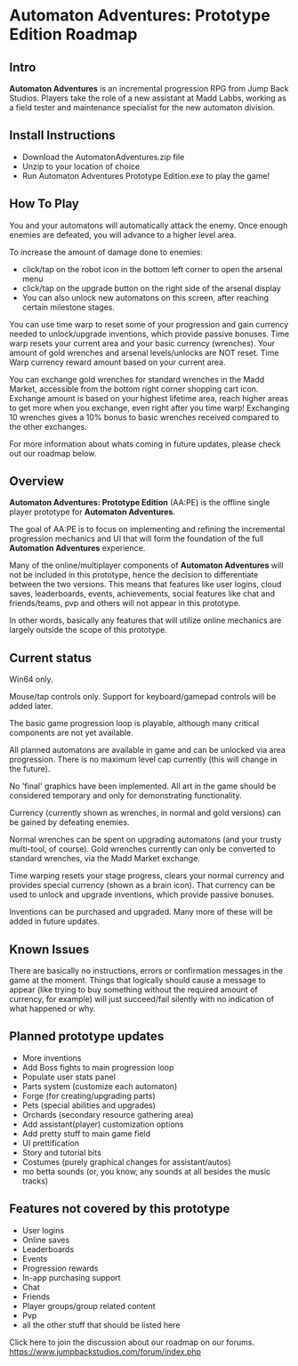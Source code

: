 # Automaton Adventures: Prototype Edition Roadmap #

## Intro ##

__Automaton Adventures__ is an incremental progression RPG from Jump Back Studios. Players take the role of a new assistant at Madd Labbs, working as a field tester and maintenance specialist for the new automaton division.

## Install Instructions ##

- Download the AutomatonAdventures.zip file
- Unzip to your location of choice
- Run Automaton Adventures Prototype Edition.exe to play the game!

## How To Play ##

You and your automatons will automatically attack the enemy. Once enough enemies are defeated, you will advance to a higher level area.

To increase the amount of damage done to enemies:

- click/tap on the robot icon in the bottom left corner to open the arsenal menu
- click/tap on the upgrade button on the right side of the arsenal display
- You can also unlock new automatons on this screen, after reaching certain milestone stages.

You can use time warp to reset some of your progression and gain currency needed to unlock/upgrade inventions, which provide passive bonuses.
Time warp resets your current area and your basic currency (wrenches). Your amount of gold wrenches and arsenal levels/unlocks are NOT reset.
Time Warp currency reward amount based on your current area.

You can exchange gold wrenches for standard wrenches in the Madd Market, accessible from the bottom right corner shopping cart icon. Exchange amount is based on your highest lifetime area, reach higher areas to get more when you exchange, even right after you time warp!
Exchanging 10 wrenches gives a 10% bonus to basic wrenches received compared to the other exchanges.

For more information about whats coming in future updates, please check out our roadmap below.

## Overview ##

__Automaton Adventures: Prototype Edition__ (AA:PE) is the offline single player prototype for __Automaton Adventures__.

The goal of AA:PE is to focus on implementing and refining the incremental progression mechanics and UI that will form the foundation of the full __Automation Adventures__ experience.

Many of the online/multiplayer components of __Automaton Adventures__ will not be included in this prototype, hence the decision to differentiate between the two versions. This means that features like user logins, cloud saves, leaderboards, events, achievements,  social features like chat and friends/teams, pvp and others will not appear in this prototype.

In other words, basically any features that will utilize online mechanics are largely outside the scope of this prototype.

## Current status ##

Win64 only.

Mouse/tap controls only. Support for keyboard/gamepad controls will be added later.

The basic game progression loop is playable, although many critical components are not yet available.

All planned automatons are available in game and can be unlocked via area progression. There is no maximum level cap currently (this will change in the future).

No 'final' graphics have been implemented. All art in the game should be considered temporary and only for demonstrating functionality.

Currency (currently shown as wrenches, in normal and gold versions) can be gained by defeating enemies.

Normal wrenches can be spent on upgrading automatons (and your trusty multi-tool, of course). Gold wrenches currently can only be converted to standard wrenches, via the Madd Market exchange.

Time warping resets your stage progress, clears your normal currency and provides special currency (shown as a brain icon). That currency can be used to unlock and upgrade inventions, which provide passive bonuses.

Inventions can be purchased and upgraded. Many more of these will be added in future updates.

## Known Issues ##

There are basically no instructions, errors or confirmation messages in the game at the moment. Things that logically should cause a message to appear (like trying to buy something without the required amount of currency, for example) will just succeed/fail silently with no indication of what happened or why.

## Planned prototype updates ##

- More inventions
- Add Boss fights to main progression loop
- Populate user stats panel
- Parts system (customize each automaton)
- Forge (for creating/upgrading parts)
- Pets (special abilities and upgrades)
- Orchards (secondary resource gathering area)
- Add assistant(player) customization options
- Add pretty stuff to main game field
- UI prettification
- Story and tutorial bits
- Costumes (purely graphical changes for assistant/autos)
- mo betta sounds (or, you know, any sounds at all besides the music tracks)

## Features not covered by this prototype ##

- User logins
- Online saves
- Leaderboards
- Events
- Progression rewards
- In-app purchasing support
- Chat
- Friends
- Player groups/group related content
- Pvp
- all the other stuff that should be listed here
  
Click here to join the discussion about our roadmap on our forums.
https://www.jumpbackstudios.com/forum/index.php

